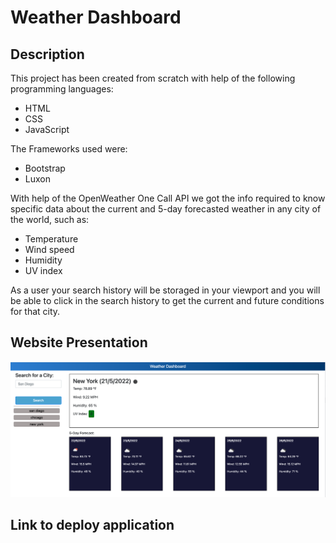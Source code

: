 # Weather Dashboard

## Description

This project has been created from scratch with help of the following programming languages:

* HTML
* CSS
* JavaScript
  
The Frameworks used were:

* Bootstrap
* Luxon

With help of the OpenWeather One Call API we got the info required to know specific data about the current and 5-day forecasted weather in any city of the world, such as:

* Temperature
* Wind speed
* Humidity
* UV index

As a user your search history will be storaged in your viewport and you will be able to click in the search history to get the current and future conditions for that city.

## Website Presentation

![weather Dashboard](Assets/Weather%20Dashboard.png)

## Link to deploy application

